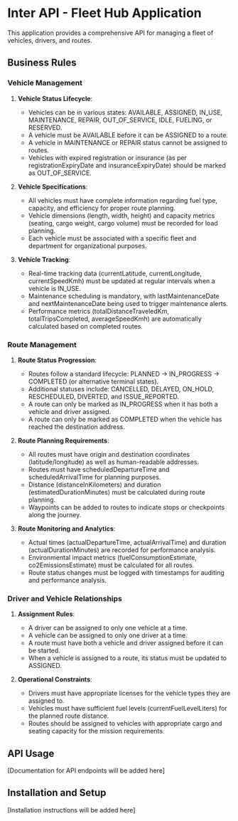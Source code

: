 # Inter API - Fleet Hub Application

This application provides a comprehensive API for managing a fleet of vehicles, drivers, and routes.

## Business Rules

### Vehicle Management

1. **Vehicle Status Lifecycle**:
   - Vehicles can be in various states: AVAILABLE, ASSIGNED, IN_USE, MAINTENANCE, REPAIR, OUT_OF_SERVICE, IDLE, FUELING, or RESERVED.
   - A vehicle must be AVAILABLE before it can be ASSIGNED to a route.
   - A vehicle in MAINTENANCE or REPAIR status cannot be assigned to routes.
   - Vehicles with expired registration or insurance (as per registrationExpiryDate and insuranceExpiryDate) should be marked as OUT_OF_SERVICE.

2. **Vehicle Specifications**:
   - All vehicles must have complete information regarding fuel type, capacity, and efficiency for proper route planning.
   - Vehicle dimensions (length, width, height) and capacity metrics (seating, cargo weight, cargo volume) must be recorded for load planning.
   - Each vehicle must be associated with a specific fleet and department for organizational purposes.

3. **Vehicle Tracking**:
   - Real-time tracking data (currentLatitude, currentLongitude, currentSpeedKmh) must be updated at regular intervals when a vehicle is IN_USE.
   - Maintenance scheduling is mandatory, with lastMaintenanceDate and nextMaintenanceDate being used to trigger maintenance alerts.
   - Performance metrics (totalDistanceTraveledKm, totalTripsCompleted, averageSpeedKmh) are automatically calculated based on completed routes.

### Route Management

1. **Route Status Progression**:
   - Routes follow a standard lifecycle: PLANNED → IN_PROGRESS → COMPLETED (or alternative terminal states).
   - Additional statuses include: CANCELLED, DELAYED, ON_HOLD, RESCHEDULED, DIVERTED, and ISSUE_REPORTED.
   - A route can only be marked as IN_PROGRESS when it has both a vehicle and driver assigned.
   - A route can only be marked as COMPLETED when the vehicle has reached the destination address.

2. **Route Planning Requirements**:
   - All routes must have origin and destination coordinates (latitude/longitude) as well as human-readable addresses.
   - Routes must have scheduledDepartureTime and scheduledArrivalTime for planning purposes.
   - Distance (distanceInKilometers) and duration (estimatedDurationMinutes) must be calculated during route planning.
   - Waypoints can be added to routes to indicate stops or checkpoints along the journey.

3. **Route Monitoring and Analytics**:
   - Actual times (actualDepartureTime, actualArrivalTime) and duration (actualDurationMinutes) are recorded for performance analysis.
   - Environmental impact metrics (fuelConsumptionEstimate, co2EmissionsEstimate) must be calculated for all routes.
   - Route status changes must be logged with timestamps for auditing and performance analysis.

### Driver and Vehicle Relationships

1. **Assignment Rules**:
   - A driver can be assigned to only one vehicle at a time.
   - A vehicle can be assigned to only one driver at a time.
   - A route must have both a vehicle and driver assigned before it can be started.
   - When a vehicle is assigned to a route, its status must be updated to ASSIGNED.

2. **Operational Constraints**:
   - Drivers must have appropriate licenses for the vehicle types they are assigned to.
   - Vehicles must have sufficient fuel levels (currentFuelLevelLiters) for the planned route distance.
   - Routes should be assigned to vehicles with appropriate cargo and seating capacity for the mission requirements.

## API Usage

[Documentation for API endpoints will be added here]

## Installation and Setup

[Installation instructions will be added here]
